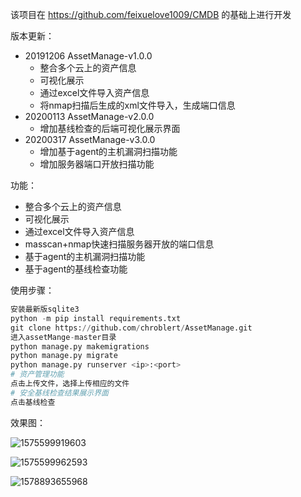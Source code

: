 该项目在 https://github.com/feixuelove1009/CMDB 的基础上进行开发

版本更新：

- 20191206 AssetManage-v1.0.0
  - 整合多个云上的资产信息
  - 可视化展示
  - 通过excel文件导入资产信息
  - 将nmap扫描后生成的xml文件导入，生成端口信息
- 20200113 AssetManage-v2.0.0
  - 增加基线检查的后端可视化展示界面
- 20200317 AssetManage-v3.0.0
  - 增加基于agent的主机漏洞扫描功能
  - 增加服务器端口开放扫描功能

功能：

- 整合多个云上的资产信息
- 可视化展示
- 通过excel文件导入资产信息
- masscan+nmap快速扫描服务器开放的端口信息
- 基于agent的主机漏洞扫描功能
- 基于agent的基线检查功能

使用步骤：

```python
安装最新版sqlite3
python -m pip install requirements.txt
git clone https://github.com/chroblert/AssetManage.git
进入assetMange-master目录
python manage.py makemigrations
python manage.py migrate
python manage.py runserver <ip>:<port>
# 资产管理功能
点击上传文件，选择上传相应的文件
# 安全基线检查结果展示界面
点击基线检查
```

效果图：

![1575599919603](README/1575599919603.png)

![1575599962593](README/1575599962593.png)

![1578893655968](README/1578893655968.png)

